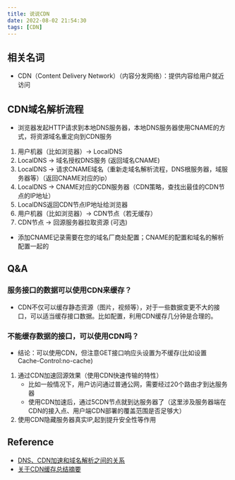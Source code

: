 ```yaml
---
title: 说说CDN
date: 2022-08-02 21:54:30
tags: [CDN]
---
```


## 相关名词
+ CDN（Content Delivery Network）（内容分发网络）：提供内容给用户就近访问

## CDN域名解析流程

+ 浏览器发起HTTP请求到本地DNS服务器，本地DNS服务器使用CNAME的方式，将资源域名重定向到CDN服务

1. 用户机器（比如浏览器）-> LocalDNS
2. LocalDNS -> 域名授权DNS服务 (返回域名CNAME)
3. LocalDNS -> 请求CNAME域名（重新走域名解析流程，DNS根服务器，域服务器等）（返回CNAME对应的ip）
4. LocalDNS -> CNAME对应的CDN服务器（CDN策略，查找出最佳的CDN节点的IP地址）
5. LocalDNS返回CDN节点IP地址给浏览器
6. 用户机器（比如浏览器）-> CDN节点（若无缓存）
7. CDN节点 -> 回源服务器拉取资源 (可选)

+ 添加CNAME记录需要在您的域名厂商处配置；CNAME的配置和域名的解析配置一起的

## Q&A
### 服务接口的数据可以使用CDN来缓存？
+ CDN不仅可以缓存静态资源（图片，视频等），对于一些数据变更不大的接口，可以适当缓存接口数据。比如配置，利用CDN缓存几分钟是合理的。

### 不能缓存数据的接口，可以使用CDN吗？
+ 结论：可以使用CDN，但注意GET接口响应头设置为不缓存(比如设置 Cache-Control:no-cache)
1. 通过CDN加速回源效果（使用CDN快速传输的特性）
    - 比如一般情况下，用户访问通过普通公网，需要经过20个路由才到达服务器
    - 使用CDN加速后，通过5CDN节点就到达服务器了（这里涉及服务器端在CDN的接入点、用户端CDN部署的覆盖范围是否足够大）
2. 使用CDN隐藏服务器真实IP,起到提升安全性等作用

## Reference
+ [DNS、CDN加速和域名解析之间的关系](https://cloud.tencent.com/developer/article/2000101)
+ [关于CDN缓存总结摘要](https://kingson4wu.github.io/2020/08/20/20200820-%E5%85%B3%E4%BA%8ECDN%E7%BC%93%E5%AD%98/)
